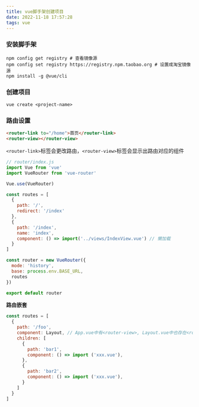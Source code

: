 ```yaml
---
title: vue脚手架创建项目
date: 2022-11-18 17:57:28
tags: vue
---
```



### 安装脚手架
```shell
npm config get registry # 查看镜像源
npm config set registry https://registry.npm.taobao.org # 设置成淘宝镜像源
npm install -g @vue/cli
```

### 创建项目
```shell
vue create <project-name>
```

<!-- more -->
### 路由设置
```html
<router-link to="/home">首页</router-link>
<router-view></router-view>
```
`<router-link>`标签会更改路由，`<router-view>`标签会显示出路由对应的组件

```javascript
// router/index.js
import Vue from 'vue'
import VueRouter from 'vue-router'

Vue.use(VueRouter)

const routes = [
  {
    path: '/',
    redirect: '/index'
  },
  {
    path: '/index',
    name: 'index',
    component: () => import('../views/IndexView.vue') // 懒加载
  }
]

const router = new VueRouter({
  mode: 'history',
  base: process.env.BASE_URL,
  routes
})

export default router

```

**路由嵌套**
```javascript
const routes = [
  {
    path: '/foo',
    component: Layout, // App.vue中有<router-view>, Layout.vue中也存在<router-view>
    children: [
      {
        path: 'bar1',
        component: () => import ('xxx.vue'),
      },
      {
        path: 'bar2',
        component: () => import ('xxx.vue'),
      }
    ]
  }
]
```
